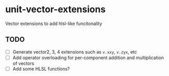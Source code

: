 # unit-vector-extensions
Vector extensions to add hlsl-like funcitonality

## TODO
- [ ] Generate vector2, 3, 4 extensions such as `v.xxy`, `v.zyx`, etc
- [ ] Add operator overloading for per-component addition and multiplication of vectors
- [ ] Add some HLSL functions?
